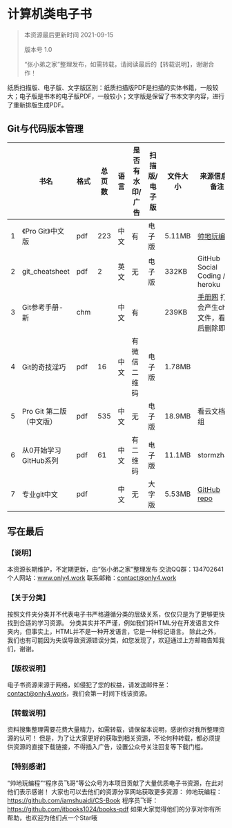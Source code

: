 # 计算机类电子书

> 本资源最后更新时间 2021-09-15
>
> 版本号 1.0
>
> “张小弟之家”整理发布，如需转载，请阅读最后的【转载说明】，谢谢合作！



纸质扫描版、电子版、文字版区别：纸质扫描版PDF是扫描的实体书籍，一般较大；电子版是书本的电子版PDF，一般较小；文字版是保留了书本文字内容，进行了重新排版生成PDF。



## Git与代码版本管理

|                      | 书名                     | 格式 | 总页数 | 语言   | 是否有水印/广告 | 扫描版/电子版 | 文件大小 | 来源信息 & 备注                                              | todo                                          | 下载地址                                                     |
| ------------------------ | ---- | ------ | ------ | --------------- | ------------- | -------- | ------------------------------------------------------------ | ------------------------------------------------------------ | ------------------------------------------------------------ | ------------------------------------------------------------ |
| 1       | 《Pro Git》中文版        | pdf  | 223    | 中文   | 有              | 电子版        | 5.11MB   | [帅地玩编程][sd-github]                                      |                                       | [飞书](https://x7xrycxzti.feishu.cn/file/boxcn67MGW0mGRIDJN0NocaNqFf) |
| 2          | git_cheatsheet           | pdf  | 2      | 英文   | 无              | 电子版        | 332KB    | GitHub Social Coding / heroku                                |                                 | [飞书](https://x7xrycxzti.feishu.cn/file/boxcn2OMjug7MLQzRCgfyj7SQmb) |
| 3          | Git参考手册-新           | chm  |        | 中文   | 有              |               | 239KB    | [手册网](http://www.shouce.ren)  打开会产生chw文件，看完后删除即可 |  | [飞书](https://x7xrycxzti.feishu.cn/file/boxcnr8qKeEwYqGoXMjcUtc4KDc) |
| 4           | Git的奇技淫巧            | pdf  | 16     | 中文   | 有微信二维码    | 电子版        | 1.78MB   |                                                              |                                                              | [飞书](https://x7xrycxzti.feishu.cn/file/boxcn1VuH4loJk500sK0LIFYSsc) |
| 5 | Pro Git 第二版（中文版） | pdf  | 535    | 中文   | 无              | 电子版        | 18.9MB   | 看云文档小组                                                 | 分享链接                                             | [飞书](https://x7xrycxzti.feishu.cn/file/boxcnuu21ASXiblf45CaKkPUfgg)                                                     |
| 6   | 从0开始学习GitHub系列    | pdf  | 61     | 中文   | 有二维码        | 电子版        | 11.1MB   | stormzhang                                                   | 分享链接                                               | [飞书](https://x7xrycxzti.feishu.cn/file/boxcn25I0PQEJiqOilCMpJAQlhd)                                                     |
| 7 | 专业git中文 | pdf  |        | 中文 | 无            | 大字版  | 5.53MB   | [GitHub repo](https://github.com/fqbqrr/zjh/blob/gh-pages/_posts/%E6%B1%87%E7%BC%960.md) | 分享链接 | [飞书](https://x7xrycxzti.feishu.cn/file/boxcnL63HQJEdf3qhekgolCMENc)                                                     |



## 写在最后

### 【说明】

本资源长期维护，不定期更新，由“张小弟之家”整理发布
交流QQ群：134702641
个人网站：www.only4.work
联系邮箱：contact@only4.work

### 【关于分类】

按照文件夹分类并不代表电子书严格遵循分类的层级关系，仅仅只是为了更够更快找到合适的学习资源。
分类其实并不严谨，例如我们将HTML分在开发语言文件夹内，但事实上，HTML并不是一种开发语言，它是一种标记语言。
除此之外，我们也有可能因为失误导致资源错误分类，如您发现了，欢迎通过上方邮箱告知我们，谢谢。

### 【版权说明】

电子书资源来源于网络，如侵犯了您的权益，请发送邮件至：contact@only4.work，我们会第一时间下线该资源。

### 【转载说明】

资料搜集整理需要花费大量精力，如需转载，请保留本说明，感谢你对我所整理资源的认可！
但是，为了让大家更好的获取到相关资源，不论何种转载，都必须提供资源的直接下载链接，不得插入广告，设置公众号关注回复等下载门槛。

### 【特别感谢】

“帅地玩编程”“程序员飞哥”等公众号为本项目贡献了大量优质电子书资源，在此对他们表示感谢！
大家也可以去他们的资源分享网站获取更多资源：
帅地玩编程：https://github.com/iamshuaidi/CS-Book
程序员飞哥：https://github.com/itbooks1024/books-pdf
如果大家觉得他们的分享对你有所帮助，也欢迎为他们点一个Star哦





[sd-github]: https://github.com/iamshuaidi/CS-Book	"帅地玩编程 GitHub仓库"

